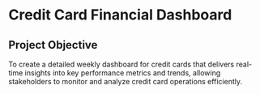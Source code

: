 # Credit Card Financial Dashboard

## Project Objective

To create a detailed weekly dashboard for credit cards that delivers real-time insights into key performance metrics and trends, allowing stakeholders to monitor and analyze credit card operations efficiently.
